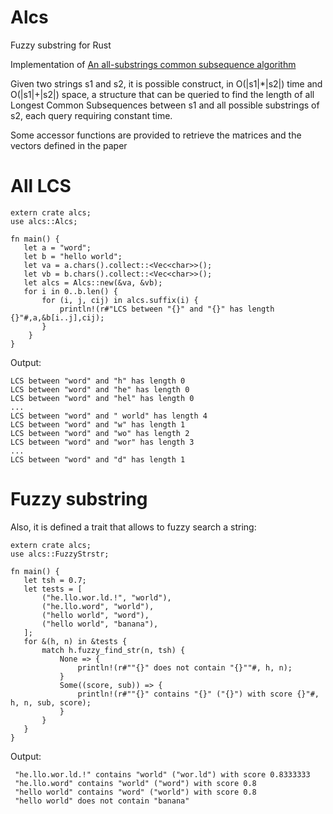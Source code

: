 # Alcs
Fuzzy substring for Rust


 Implementation of [An all-substrings common subsequence algorithm](https://www.sciencedirect.com/science/article/pii/S0166218X07002727)

 Given two strings s1 and s2, it is possible construct,
 in O(|s1|\*|s2|) time and O(|s1|+|s2|) space,
 a structure that can be queried to find the length of
 all Longest Common Subsequences between s1 and all possible substrings of s2,
 each query requiring constant time.

 Some accessor functions are provided to retrieve the matrices and the vectors defined in the paper


 # All LCS
 ```
 extern crate alcs;
 use alcs::Alcs;

 fn main() {
    let a = "word";
    let b = "hello world";
    let va = a.chars().collect::<Vec<char>>();
    let vb = b.chars().collect::<Vec<char>>();
    let alcs = Alcs::new(&va, &vb);
    for i in 0..b.len() {
        for (i, j, cij) in alcs.suffix(i) {
            println!(r#"LCS between "{}" and "{}" has length {}"#,a,&b[i..j],cij);
        }
     }
 }
 ```
Output:
 ```
 LCS between "word" and "h" has length 0
 LCS between "word" and "he" has length 0
 LCS between "word" and "hel" has length 0
 ...
 LCS between "word" and " world" has length 4
 LCS between "word" and "w" has length 1
 LCS between "word" and "wo" has length 2
 LCS between "word" and "wor" has length 3
 ...
 LCS between "word" and "d" has length 1
```
# Fuzzy substring
 Also, it is defined a trait that allows to fuzzy search a string:
 ```
 extern crate alcs;
 use alcs::FuzzyStrstr;

 fn main() {
    let tsh = 0.7;
    let tests = [
        ("he.llo.wor.ld.!", "world"),
        ("he.llo.word", "world"),
        ("hello world", "word"),
        ("hello world", "banana"),
    ];
    for &(h, n) in &tests {
        match h.fuzzy_find_str(n, tsh) {
            None => {
                println!(r#""{}" does not contain "{}""#, h, n);
            }
            Some((score, sub)) => {
                println!(r#""{}" contains "{}" ("{}") with score {}"#, h, n, sub, score);
            }
        }
    }
 }
```
Output:
```
 "he.llo.wor.ld.!" contains "world" ("wor.ld") with score 0.8333333
 "he.llo.word" contains "world" ("word") with score 0.8
 "hello world" contains "word" ("world") with score 0.8
 "hello world" does not contain "banana"
 ```
